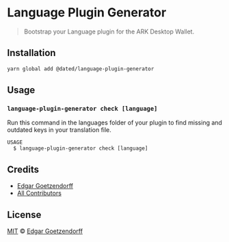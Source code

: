 # Language Plugin Generator

> Bootstrap your Language plugin for the ARK Desktop Wallet.

## Installation

```bash
yarn global add @dated/language-plugin-generator
```

## Usage

### `language-plugin-generator check [language]`

Run this command in the languages folder of your plugin to find missing and outdated keys in your translation file.

```
USAGE
  $ language-plugin-generator check [language]
```

## Credits

- [Edgar Goetzendorff](https://github.com/dated)
- [All Contributors](../../contributors)

## License

[MIT](LICENSE) © [Edgar Goetzendorff](https://github.com/dated)
